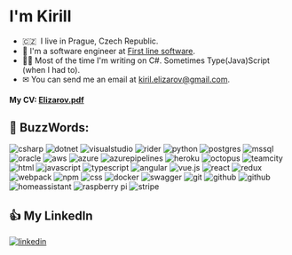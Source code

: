 # I'm Kirill

- 🇨🇿 &nbsp;I live in Prague, Czech Republic.
- 🐞 I'm a software engineer at [First line software](https://firstlinesoftware.com).
- 👨‍💻 Most of the time I'm writing on C#. Sometimes Type(Java)Script (when I had to).
- ✉ You can send me an email at [kiril.elizarov@gmail.com](mailto:kiril.elizarov@gmail.com).

#### My CV: [Elizarov.pdf](https://raw.githubusercontent.com/kulebyaka/kulebyaka/master/Elizarov.pdf)

## 🔨 BuzzWords:

![csharp](https://img.shields.io/badge/csharp%20-%23430098.svg?&style=for-the-badge&logo=csharp&logoColor=white)
![dotnet](https://img.shields.io/badge/dotnet%20-%236e0feb.svg?&style=for-the-badge&logo=dotnet&logoColor=white)
![visualstudio](https://img.shields.io/badge/visualstudio%20-%23430098.svg?&style=for-the-badge&logo=visualstudio&logoColor=white)
![rider](https://img.shields.io/badge/rider%20-%23000000.svg?&style=for-the-badge&logo=rider&logoColor=white)
![python](https://img.shields.io/badge/python%20-%23F7DF1E.svg?&style=for-the-badge&logo=python&logoColor=white)
![postgres](https://img.shields.io/badge/postgres-%23316192.svg?&style=for-the-badge&logo=postgresql&logoColor=white)
![mssql](https://img.shields.io/badge/mssql%20-%23f2f2f2.svg?&style=for-the-badge&logo=microsoftsqlserver&logoColor=red)
![oracle](https://img.shields.io/badge/oracle%20-%23FF0000.svg?&style=for-the-badge&logo=oracle&logoColor=white)
![aws](https://img.shields.io/badge/aws%20-%23FF0000.svg?&style=for-the-badge&logo=amazonaws&logoColor=white)
![azure](https://img.shields.io/badge/azure%20-%2300A1F1.svg?&style=for-the-badge&logo=azuredevops&logoColor=white)
![azurepipelines](https://img.shields.io/badge/azurepipelines%20-%2300A1F1.svg?&style=for-the-badge&logo=azurepipelines&logoColor=white)
![heroku](https://img.shields.io/badge/heroku%20-%23430098.svg?&style=for-the-badge&logo=heroku&logoColor=white)
![octopus](https://img.shields.io/badge/octopus%20-%2300A1F1.svg?&style=for-the-badge&logo=octopusdeploy&logoColor=white)
![teamcity](https://img.shields.io/badge/teamcity%20-%23000000.svg?&style=for-the-badge&logo=teamcity&logoColor=white)
![html](https://img.shields.io/badge/html%20-%23E34F26.svg?&style=for-the-badge&logo=html5&logoColor=white)
![javascript](https://img.shields.io/badge/javascript%20-%23323330.svg?&style=for-the-badge&logo=javascript&logoColor=%23F7DF1E)
![typescript](https://img.shields.io/badge/typescript%20-%2300A1F1.svg?&style=for-the-badge&logo=typescript&logoColor=white)
![angular](https://img.shields.io/badge/angular%20-%23FF0000.svg?&style=for-the-badge&logo=angular&logoColor=white)
![vue.js](https://img.shields.io/badge/vuejs%20-%2335495e.svg?&style=for-the-badge&logo=vue.js&logoColor=%234FC08D)
![react](https://img.shields.io/badge/react%20-%23f2f2f2.svg?&style=for-the-badge&logo=react&logoColor=%2300d1f2)
![redux](https://img.shields.io/badge/redux%20-%23f2f2f2.svg?&style=for-the-badge&logo=redux&logoColor=%237046b2)
![webpack](https://img.shields.io/badge/webpack%20-%238DD6F9.svg?&style=for-the-badge&logo=webpack&logoColor=black)
![npm](https://img.shields.io/badge/npm%20-%2300A1F1.svg?&style=for-the-badge&logo=npm&logoColor=white)
![css](https://img.shields.io/badge/css%20-%231572B6.svg?&style=for-the-badge&logo=css3&logoColor=white)
![docker](https://img.shields.io/badge/docker-%232496ED.svg?&style=for-the-badge&logo=docker&logoColor=white)
![swagger](https://img.shields.io/badge/swagger-%2385EA2D.svg?&style=for-the-badge&logo=swagger&logoColor=black)
![git](https://img.shields.io/badge/git%20-%23F05033.svg?&style=for-the-badge&logo=git&logoColor=white)
![github](https://img.shields.io/badge/github%20-%23000000.svg?&style=for-the-badge&logo=github&logoColor=white)
![github](https://img.shields.io/badge/github%20actions%20-%232671E5.svg?&style=for-the-badge&logo=github%20actions&logoColor=white)
![homeassistant](https://img.shields.io/badge/homeassistant%20-%2341BDF5.svg?&style=for-the-badge&logo=home%20assistant&logoColor=white)
![raspberry pi](https://img.shields.io/badge/RASPBERRY%20PI-%23C51A4A.svg?&style=for-the-badge&logo=raspberry%20pi&logoColor=white)
![stripe](https://img.shields.io/badge/stripe%20-%23003CDD.svg?&style=for-the-badge&logo=stripe&logoColor=white)


## 👍 My LinkedIn
[![linkedin](https://img.shields.io/badge/linkedin%20-%230077B5.svg?&style=for-the-badge&logo=linkedin&logoColor=white)](https://www.linkedin.com/in/kiril-elizarov/)